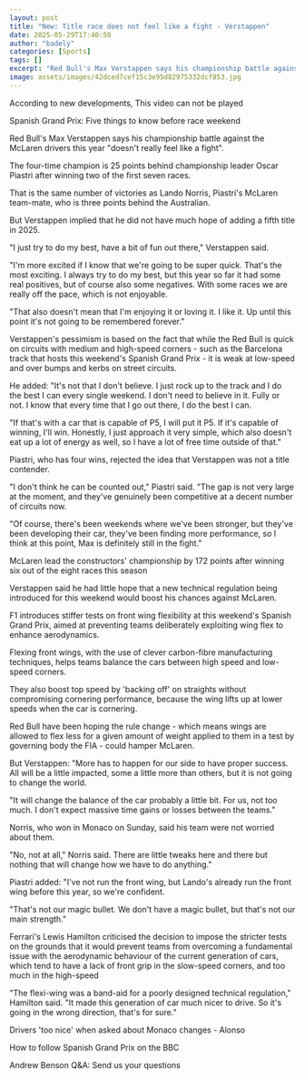 ```yaml
---
layout: post
title: "New: Title race does not feel like a fight - Verstappen"
date: 2025-05-29T17:40:50
author: "badely"
categories: [Sports]
tags: []
excerpt: "Red Bull's Max Verstappen says his championship battle against the McLaren drivers this year 'doesn't really feel like a fight'."
image: assets/images/42dced7cef15c3e95d82975332dcf853.jpg
---
```


According to new developments, This video can not be played

Spanish Grand Prix: Five things to know before race weekend

Red Bull's Max Verstappen says his championship battle against the McLaren drivers this year "doesn't really feel like a fight".

The four-time champion is 25 points behind championship leader Oscar Piastri after winning two of the first seven races.

That is the same number of victories as Lando Norris, Piastri's McLaren team-mate, who is three points behind the Australian.

But Verstappen implied that he did not have much hope of adding a fifth title in 2025.

"I just try to do my best, have a bit of fun out there," Verstappen said.

"I'm more excited if I know that we're going to be super quick. That's the most exciting. I always try to do my best, but this year so far it had some real positives, but of course also some negatives. With some races we are really off the pace, which is not enjoyable.

"That also doesn't mean that I'm enjoying it or loving it. I like it. Up until this point it's not going to be remembered forever."

Verstappen's pessimism is based on the fact that while the Red Bull is quick on circuits with medium and high-speed corners - such as the Barcelona track that hosts this weekend's Spanish Grand Prix - it is weak at low-speed and over bumps and kerbs on street circuits.

He added: "It's not that I don't believe. I just rock up to the track and I do the best I can every single weekend. I don't need to believe in it. Fully or not. I know that every time that I go out there, I do the best I can.

"If that's with a car that is capable of P5, I will put it P5. If it's capable of winning, I'll win. Honestly, I just approach it very simple, which also doesn't eat up a lot of energy as well, so I have a lot of free time outside of that."

Piastri, who has four wins, rejected the idea that Verstappen was not a title contender.

"I don't think he can be counted out," Piastri said. "The gap is not very large at the moment, and they've genuinely been competitive at a decent number of circuits now.

"Of course, there's been weekends where we've been stronger, but they've been developing their car, they've been finding more performance, so I think at this point, Max is definitely still in the fight."

McLaren lead the constructors' championship by 172 points after winning six out of the eight races this season

Verstappen said he had little hope that a new technical regulation being introduced for this weekend would boost his chances against McLaren.

F1 introduces stiffer tests on front wing flexibility at this weekend's Spanish Grand Prix, aimed at preventing teams deliberately exploiting wing flex to enhance aerodynamics.

Flexing front wings, with the use of clever carbon-fibre manufacturing techniques, helps teams balance the cars between high speed and low-speed corners.

They also boost top speed by 'backing off' on straights without compromising cornering performance, because the wing lifts up at lower speeds when the car is cornering.

Red Bull have been hoping the rule change - which means wings are allowed to flex less for a given amount of weight applied to them in a test by governing body the FIA - could hamper McLaren.

But Verstappen: "More has to happen for our side to have proper success. All will be a little impacted, some a little more than others, but it is not going to change the world.

"It will change the balance of the car probably a little bit. For us, not too much. I don't expect massive time gains or losses between the teams."

Norris, who won in Monaco on Sunday, said his team were not worried about them.

"No, not at all," Norris said. There are little tweaks here and there but nothing that will change how we have to do anything."

Piastri added: "I've not run the front wing, but Lando's already run the front wing before this year, so we're confident.

"That's not our magic bullet. We don't have a magic bullet, but that's not our main strength."

Ferrari's Lewis Hamilton criticised the decision to impose the stricter tests on the grounds that it would prevent teams from overcoming a fundamental issue with the aerodynamic behaviour of the current generation of cars, which tend to have a lack of front grip in the slow-speed corners, and too much in the high-speed

"The flexi-wing was a band-aid for a poorly designed technical regulation," Hamilton said. "It made this generation of car much nicer to drive. So it's going in the wrong direction, that's for sure."

Drivers 'too nice' when asked about Monaco changes - Alonso

How to follow Spanish Grand Prix on the BBC

Andrew Benson Q&A: Send us your questions

